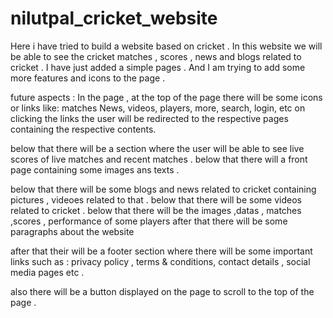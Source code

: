 # nilutpal_cricket_website
Here i have tried to build a website based on cricket . In this website we will be able to see the cricket matches , scores , news and blogs related to cricket . I have just added a simple pages . And I am trying to add some more features and icons to the page . 

future aspects :
In the page , at the top of the page there will be some icons or links 
like: matches
      News,
      videos,
      players,
      more,
      search,
      login, etc 
  on clicking the links the user will  be redirected to the respective pages containing the respective contents.

below that there will be a section where the user will be able to see live scores of live matches and recent matches .
below that there will a front page containing some images ans texts .

below that there will be some blogs and news related to cricket containing pictures , videoes  related to that . 
below that there will be some videos related to cricket .
below that there will be the images ,datas , matches ,scores , performance of some players
after that there will be some paragraphs about the website

after that their will be a footer section where there will be some important links 
such as :
         privacy policy ,
         terms & conditions,
         contact details ,
         social media pages etc .

also there will be a button displayed on the page to scroll to the top of the page .

